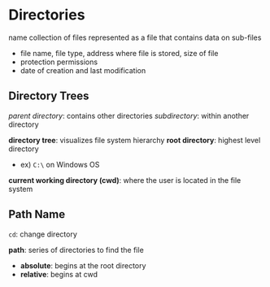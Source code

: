 # Directories
name collection of files
represented as a file that contains data on sub-files
- file name, file type, address where file is stored, size of file
- protection permissions
- date of creation and last modification

## Directory Trees
_parent directory_: contains other directories
_subdirectory_: within another directory

**directory tree**: visualizes file system hierarchy
**root directory**: highest level directory
- ex) `C:\` on Windows OS

**current working directory (cwd)**: where the user is located in the file system

## Path Name
`cd`: change directory

**path**: series of directories to find the file
- **absolute**: begins at the root directory
- **relative**: begins at cwd

